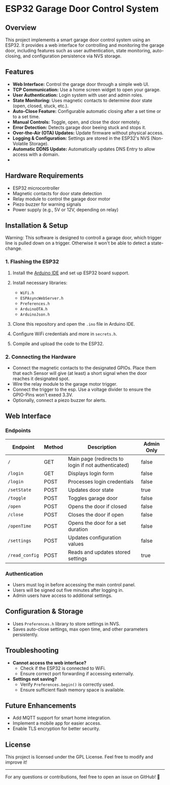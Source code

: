 
# ESP32 Garage Door Control System

## Overview
This project implements a smart garage door control system using an ESP32. It provides a web interface for controlling and monitoring the garage door, including features such as user authentication, state monitoring, auto-closing, and configuration persistence via NVS storage.

## Features

- **Web Interface:** Control the garage door through a simple web UI.
- **TCP Communication:** Use a home screen widget to open your garage.
- **User Authentication:** Login system with user and admin roles.
- **State Monitoring:** Uses magnetic contacts to determine door state (open, closed, stuck, etc.).
- **Auto-Close Feature:** Configurable automatic closing after a set time or to a set time.
- **Manual Controls:** Toggle, open, and close the door remotely.
- **Error Detection:** Detects garage door beeing stuck and stops it.
- **Over-the-Air (OTA) Updates:** Update firmware without physical access.
- **Logging & Configuration:** Settings are stored in the ESP32's NVS (Non-Volatile Storage).
- **Automatic DDNS Update:** Automatically updates DNS Entry to allow access with a domain.
- 

## Hardware Requirements

- ESP32 microcontroller
- Magnetic contacts for door state detection
- Relay module to control the garage door motor
- Piezo buzzer for warning signals
- Power supply (e.g., 5V or 12V, depending on relay)

## Installation & Setup

Warning: This software is designed to controll a garage door, which trigger line is pulled down on a trigger. Otherwise it won't be able to detect a state-change.

### 1. Flashing the ESP32

1. Install the [Arduino IDE](https://www.arduino.cc/en/software) and set up ESP32 board support.
2. Install necessary libraries:
   - `WiFi.h`
   - `ESPAsyncWebServer.h`
   - `Preferences.h`
   - `ArduinoOTA.h`
   - `ArduinoJson.h`

3. Clone this repository and open the `.ino` file in Arduino IDE.
4. Configure WiFi credentials and more in `secrets.h`.
5. Compile and upload the code to the ESP32.

### 2. Connecting the Hardware

- Connect the magnetic contacts to the designated GPIOs. Place them that each Sensor will give (at least) a short signal when the door reaches it designated spot.
- Wire the relay module to the garage motor trigger.
- Connect the trigger to the esp. Use a voltage divider to ensure the GPIO-Pins won't exeed 3.3V.
- Optionally, connect a piezo buzzer for alerts.

## Web Interface

### Endpoints

| Endpoint        | Method | Description | Admin Only |
|----------------|--------|-------------|--------|
| `/`            | GET    | Main page (redirects to login if not authenticated) | false |
| `/login`       | GET    | Displays login form | false |
| `/login`       | POST   | Processes login credentials | false |
| `/setState`    | POST   | Updates door state | true |
| `/toggle`      | POST   | Toggles garage door | false |
| `/open`        | POST   | Opens the door if closed | false |
| `/close`       | POST   | Closes the door if open | false |
| `/openTime`    | POST   | Opens the door for a set duration | false |
| `/settings`    | POST   | Updates configuration values | false |
| `/read_config` | POST   | Reads and updates stored settings | true |

### Authentication

- Users must log in before accessing the main control panel.
- Users will be signed out five minutes after logging in.
- Admin users have access to additional settings.

## Configuration & Storage

- Uses `Preferences.h` library to store settings in NVS.
- Saves auto-close settings, max open time, and other parameters persistently.

## Troubleshooting

- **Cannot access the web interface?**
  - Check if the ESP32 is connected to WiFi.
  - Ensure correct port forwarding if accessing externally.
- **Settings not saving?**
  - Verify `Preferences.begin()` is correctly used.
  - Ensure sufficient flash memory space is available.

## Future Enhancements

- Add MQTT support for smart home integration.
- Implement a mobile app for easier access.
- Enable TLS encryption for better security.

## License

This project is licensed under the GPL License. Feel free to modify and improve it!

---
For any questions or contributions, feel free to open an issue on GitHub! 🚀
